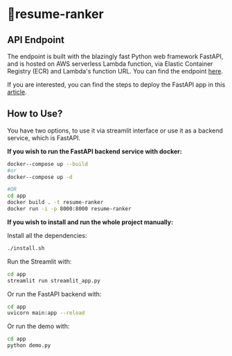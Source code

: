 # 📜resume-ranker

## API Endpoint

The endpoint is built with the blazingly fast Python web framework FastAPI, and is hosted on AWS serverless Lambda function, via Elastic Container Registry (ECR) and Lambda's function URL. You can find the endpoint [here](https://rtqf5s4ihfoirzcpugpvcddoqy0obhrj.lambda-url.us-east-1.on.aws/docs).

If you are interested, you can find the steps to deploy the FastAPI app in this [article](https://medium.com/analytics-vidhya/python-fastapi-and-aws-lambda-container-3e524c586f01).

## How to Use?

You have two options, to use it via streamlit interface or use it as a backend service, which is FastAPI. 


**If you wish to run the FastAPI backend service with docker:**
```bash
docker--compose up --build
#or 
docker--compose up -d

#OR
cd app
docker build . -t resume-ranker
docker run -i -p 8000:8000 resume-ranker
```

**If you wish to install and run the whole project manually:**

Install all the dependencies:

```bash
./install.sh
```

Run the Streamlit with:

```bash
cd app
streamlit run streamlit_app.py
```

Or run the FastAPI backend with:
```bash
cd app
uvicorn main:app --reload
```

Or run the demo with:

```bash
cd app
python demo.py
```
  